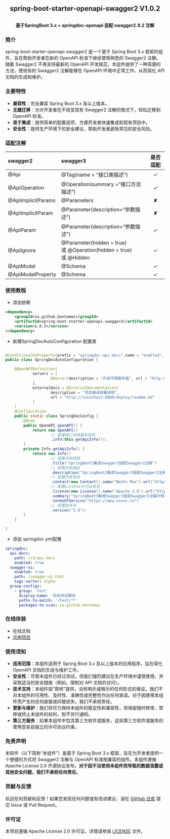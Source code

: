 <h2 align="center" style="margin: 30px 0 30px; font-weight: bold;">spring-boot-starter-openapi-swagger2 V1.0.2</h2>

<h4 align="center">基于SpringBoot 3.x + springdoc-openapi 适配 swagger2.9.2 注解</h4>

### 简介
spring-boot-starter-openapi-swagger2 是一个基于 Spring Boot 3.x 框架的组件，旨在帮助开发者在新的 OpenAPI 标准下继续使用熟悉的 Swagger2 注解。随着 Swagger2 不再支持最新的 OpenAPI 开发规范，本组件提供了一种简便的方法，使现有的 Swagger2 注解能够在 OpenAPI 环境中正常工作，从而简化 API 文档的生成和维护。

### 主要特性
- **兼容性**：完全兼容 Spring Boot 3.x 及以上版本。
- **无缝迁移**：允许开发者在不改变现有 Swagger2 注解的情况下，轻松迁移到 OpenAPI 标准。
- **易于集成**：提供简单的配置选项，方便开发者快速集成到现有项目中。
- **安全性**：提供生产环境下的安全建议，帮助开发者避免常见的安全风险。

### 适配注解
|  swagger2   |  swagger3  |   是否适配   |
|  :-- | :--  |:--------:|
| @Api  | @Tag(name = “接口类描述”)| &#10003; |
| @ApiOperation  | @Operation(summary =“接口方法描述”)| &#10003; |
| @ApiImplicitParams  | @Parameters| &#10008; |
| @ApiImplicitParam  | @Parameter(description=“参数描述”)| &#10008; |
| @ApiParam  | @Parameter(description=“参数描述”)| &#10003; |
| @ApiIgnore  | @Parameter(hidden = true) <br/>或 @Operation(hidden = true) <br/>或 @Hidden| &#10003; |
| @ApiModel  | @Schema| &#10003; |
| @ApiModelProperty  | @Schema| &#10003; |


### 使用教程
- 添加依赖
```xml
<dependency>
    <groupId>io.github.bentomai</groupId>
    <artifactId>spring-boot-starter-openapi-swagger2</artifactId>
    <version>1.0.2</version>
</dependency>
```

- 新建SpringDocAutoConfiguration 配置类
```java

@ConditionalOnProperty(prefix = "springdoc.api-docs",name = "enabled", havingValue = "true")
public class SpringDocAutoConfiguration {

    @OpenAPIDefinition(
            servers = {
                    @Server(description = "开发环境服务器", url = "http://localhost:8080"),
            },
            externalDocs = @ExternalDocumentation(
                    description = "项目编译部署说明",
                    url = "http://localhost:8080/deploy/readme.md"
            )
    )
    @Configuration
    public static class SpringDocConfig {
        @Bean
        public OpenAPI openAPI() {
            return new OpenAPI()
                    // 配置接口文档基本信息
                    .info(this.getApiInfo());
        }
        private Info getApiInfo() {
            return new Info()
                    // 配置文档标题
                    .title("SpringBoot3集成Swagger3适配Swagger2注解")
                    // 配置文档描述
                    .description("SpringBoot3集成Swagger3适配Swagger2注解示例文档")
                    // 配置作者信息
                    .contact(new Contact().name("Bento Mai").url("https://www.xxxxx.cn").email("641298213@qq.com"))
                    // 配置License许可证信息
                    .license(new License().name("Apache 2.0").url("https://gitee.com/bento_mai/spring-boot-starter-openapi-swagger2/blob/master/LICENSE"))
                    .summary("SpringBoot3集成Swagger3适配Swagger2注解示例文档")
                    .termsOfService("https://www.xxxxx.cn")
                    // 配置版本号
                    .version("2.0");
        }
    }

}
```

- 添加 springdoc yml配置
```yaml
springdoc:
  api-docs:
    path: /v3/api-docs
    enabled: true
  swagger-ui:
    enabled: true
    path: /swagger-ui.html
    tags-sorter: alpha
  group-configs:
    - group: 'test'
      display-name: '系统测试模块'
      paths-to-match: '/test/**'
      packages-to-scan: io.github.bentomai
```

### 在线体验
- 在线文档
- <a href="https://github.com/bentomai/spring-boot-starter-openapi-swagger2-example">示例项目</a>

### 使用须知
- **适用范围**：本组件适用于 Spring Boot 3.x 及以上版本的应用程序，旨在简化 OpenAPI 文档的生成与维护工作。
- **安全性**：尽管本组件已经过测试，但我们强烈建议在生产环境中谨慎使用，并采取适当的安全措施（例如，限制对 API 文档的访问）。
- **技术支持**：本组件按“原样”提供，没有明示或暗示的任何形式的保证。我们不对本组件的可用性、及时性、准确性或完整性作出任何承诺。对于因使用本组件而产生的任何直接或间接损失，我们不承担责任。
- **更新与维护**：我们将尽力保持本组件的稳定性和兼容性，但保留随时修改、暂停或终止本组件的权利，恕不另行通知。
- **第三方服务**：如果本组件中包含第三方软件或服务，这些第三方软件或服务的使用受各自独立的许可协议约束。

### 免责声明
本软件（以下简称“本组件”）是基于 Spring Boot 3.x 框架，旨在为开发者提供一个便捷的方式将 Swagger2 注解与 OpenAPI 标准相兼容的组件。本组件遵循 Apache License 2.0 开源协议发布。**对于因不当使用本组件而导致的数据泄露或其他安全问题，我们不承担任何责任**。

### 贡献与反馈
欢迎任何贡献和反馈！如果您发现任何问题或有改进建议，请在 [GitHub 仓库](https://gitee.com/bento_mai/spring-boot-starter-openapi-swagger2) 提交 Issue 或 Pull Request。

### 许可证
本项目遵循 Apache License 2.0 许可证。详情请参阅 [LICENSE](LICENSE) 文件。